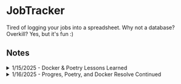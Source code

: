 # JobTracker
Tired of logging your jobs into a spreadsheet. Why not a database? Overkill? Yes, but it's fun :)

## Notes

<details>
<summary>1/15/2025 - Docker & Poetry Lessons Learned</summary>

Wow it was freaking dumb of me to thinking of putting poetry in a docker 
container, when a docker container is virtually meant for isolation.

Okay so after 3 hours then of perfecting my dockerfile I decied to do:

```sh
poetry export --without-hashes --format=requirements.txt > requirements.txt
```

So much simpler now I can just pip install the requirements.txt, but what no one tells you is that export must be installed. Poetry has plugins! To install just do:

```sh
poetry self add poetry-plugin-export
```

Overall if you ever think of adding a venv, poetry, or some other virtual enviroment in your docker container just don't it is pointless in most cases.

---

Wow sometimes I just like complexity too much I am running this on a M series mac,
so only need Docker for my Database. Otherwise I can't use my local instance
of Ollama running and utilize the GPU. Gosh lol sometimes I make my life so hard.

I will say if you did this in Windows or Linux then life would be simple, but
this is more powerful than my Linux desktop, so :(.

Rant over, so basically yeah just use poetry and run.

```sh
poetry run python job_tracker/main.py
```

Also my ooga booga brain just learned about SQL tools. Very nice SQL extension
in VSCode, just need to install the Postgres drivers to get started, but 
overall very solid for interacting with databases.
</details>

<details>
<summary>1/16/2025 - Progres, Poetry, and Docker Resolve Continued</summary>
Lol, lol, lol I finally got some sucess like I found out the best version of
pyscopg to use to interface with Postgres is just `psycopg` instead of 
`psycopg2` because the first is the modern version.



</details>
